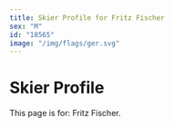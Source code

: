 ```yaml
---
title: Skier Profile for Fritz Fischer
sex: "M"
id: "18565"
image: "/img/flags/ger.svg" 
---
```


# Skier Profile

This page is for: Fritz Fischer.
    
